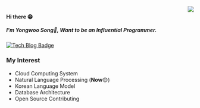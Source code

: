 

<img align='right' src="https://github-readme-stats.vercel.app/api?username=Facerain">

#### Hi there 😁
##### I'm Yongwoo Song🎉, Want to be an _Influential Programmer_.
[![Tech Blog Badge](http://img.shields.io/badge/-Tech%20blog-black?style=flat-square&logo=github&link=https://facerain.github.io/)](https://facerain.club) 

### My Interest
- Cloud Computing System 
- Natural Language Processing (**Now**😊)
- Korean Language Model
- Database Architecture
- Open Source Contributing
<!--
**FacerAin/Facerain** is a ✨ _special_ ✨ repository because its `README.md` (this file) appears on your GitHub profile.

Here are some ideas to get you started:

- 🔭 I’m currently working on ...
- 🌱 I’m currently learning ...
- 👯 I’m looking to collaborate on ...
- 🤔 I’m looking for help with ...
- 💬 Ask me about ...
- 📫 How to reach me: ...
- 😄 Pronouns: ...
- ⚡ Fun fact: ...
-->
